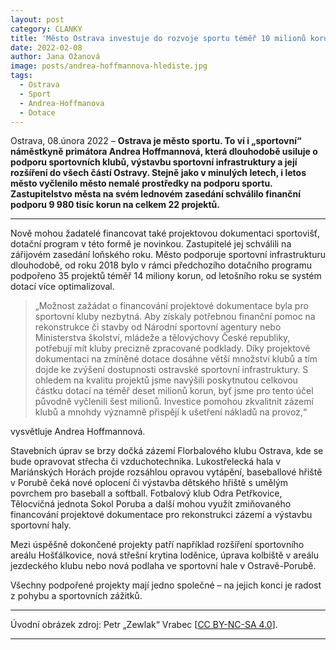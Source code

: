 ```yaml
---
layout: post
category: CLANKY
title: 'Město Ostrava investuje do rozvoje sportu téměř 10 milionů korun'
date: 2022-02-08
author: Jana Ožanová
image: posts/andrea-hoffmannova-hlediste.jpg
tags:				
  - Ostrava
  - Sport		
  - Andrea-Hoffmanova			
  - Dotace			
---
```


Ostrava, 08.února 2022 – **Ostrava je město sportu. To ví i „sportovní“ náměstkyně primátora Andrea Hoffmannová, která dlouhodobě usiluje o podporu sportovních klubů, výstavbu sportovní infrastruktury a její rozšíření do všech částí Ostravy. Stejně jako v minulých letech, i letos město vyčlenilo město nemalé prostředky na podporu sportu. Zastupitelstvo města na svém lednovém zasedání schválilo finanční podporu 9 980 tisíc korun na celkem 22 projektů.**

<hr />
Nově mohou žadatelé financovat také projektovou dokumentaci sportovišť, dotační program v této formě je novinkou. Zastupitelé jej schválili na zářijovém zasedání loňského roku. Město podporuje sportovní infrastrukturu dlouhodobě, od roku 2018 bylo v rámci předchozího dotačního programu podpořeno 35 projektů téměř 14 miliony korun, od letošního roku se systém dotací více optimalizoval.

>„Možnost zažádat o financování projektové dokumentace byla pro sportovní kluby nezbytná. Aby získaly potřebnou finanční pomoc na rekonstrukce či stavby od Národní sportovní agentury nebo Ministerstva školství, mládeže a tělovýchovy České republiky, potřebují mít kluby precizně zpracované podklady. Díky projektové dokumentaci na zmíněné dotace dosáhne větší množství klubů a tím dojde ke zvýšení dostupnosti ostravské sportovní infrastruktury. S ohledem na kvalitu projektů jsme navýšili poskytnutou celkovou částku dotací na téměř deset milionů korun, byť jsme pro tento účel původně vyčlenili šest milionů. Investice pomohou zkvalitnit zázemí klubů a mnohdy významně přispějí k ušetření nákladů na provoz,“

vysvětluje Andrea Hoffmannová.

Stavebních úprav se brzy dočká zázemí Florbalového klubu Ostrava, kde se bude opravovat střecha či vzduchotechnika. Lukostřelecká hala v Mariánských Horách projde rozsáhlou opravou vytápění, baseballové hřiště v Porubě čeká nové oplocení či výstavba dětského hřiště s umělým povrchem pro baseball a softball. Fotbalový klub Odra Petřkovice, Tělocvičná jednota Sokol Poruba a další mohou využít zmiňovaného financování projektové dokumentace pro rekonstrukci zázemí a výstavbu sportovní haly.

Mezi úspěšně dokončené projekty patří například rozšíření sportovního areálu Hošťálkovice, nová střešní krytina loděnice, úprava kolbiště v areálu jezdeckého klubu nebo nová podlaha ve sportovní hale v Ostravě-Porubě.

Všechny podpořené projekty mají jedno společné – na jejich konci je radost z pohybu a sportovních zážitků.

---

Úvodní obrázek zdroj: Petr „Zewlak“ Vrabec \[[CC BY-NC-SA 4.0](https://creativecommons.org/licenses/by-nc-sa/4.0/deed.cs)\].


- - -
